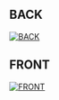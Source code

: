 
BACK
-------------------

[![BACK](https://d2t1xqejof9utc.cloudfront.net/screenshots/pics/31eb47a154755d2216b5af3fa5e4ed29/large.png
)](https://d2t1xqejof9utc.cloudfront.net/screenshots/pics/31eb47a154755d2216b5af3fa5e4ed29/large.png)

FRONT
-------------------

[![FRONT](https://d2t1xqejof9utc.cloudfront.net/screenshots/pics/6ba8db136334d9f20665cff26709c720/large.png
)](https://d2t1xqejof9utc.cloudfront.net/screenshots/pics/6ba8db136334d9f20665cff26709c720/large.png)
